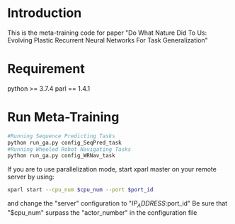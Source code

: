 # Introduction
This is the meta-training code for paper "Do What Nature Did To Us: Evolving Plastic Recurrent Neural Networks For Task Generalization"

# Requirement
python >= 3.7.4
parl == 1.4.1

# Run Meta-Training
```bash
#Running Sequence Predicting Tasks
python run_ga.py config_SeqPred_task
#Running Wheeled Robot Navigating Tasks
python run_ga.py config_WRNav_task
```

If you are to use parallelization mode, start xparl master on your remote server by using: 
```bash
xparl start --cpu_num $cpu_num --port $port_id
```
and change the "server" configuration to "$IP_ADDRESS:$port_id"
Be sure that "$cpu_num" surpass the "actor_number" in the configuration file
